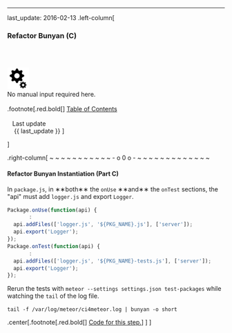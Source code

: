 ---
last_update: 2016-02-13
 .left-column[
  ### Refactor Bunyan (C)
  <br /><br /><div class='input_type_indicator'><img src='./fragments/loader.png' /><br />No manual input required here.</div><br />
.footnote[.red.bold[] [
Table of Contents](./toc.html)
<br />
<br />&nbsp; &nbsp;Last update
<br />&nbsp; &nbsp; {{ last_update  }}
]
<!-- H -->]
.right-column[
~ ~ ~ ~ ~ ~ ~ ~ ~ ~ ~ - o 0 o - ~ ~ ~ ~ ~ ~ ~ ~ ~ ~ ~ ~ ~

#### Refactor Bunyan Instantiation (Part C)

In ```package.js```, in ∗∗both∗∗ the ```onUse``` ∗∗and∗∗ the ```onTest``` sections, the "api" must add ```logger.js``` and export ```Logger```.
```javascript
Package.onUse(function(api) {
       :
  api.addFiles(['logger.js', '${PKG_NAME}.js'], ['server']);
  api.export('Logger');
});
Package.onTest(function(api) {
       :
  api.addFiles(['logger.js', '${PKG_NAME}-tests.js'], ['server']);
  api.export('Logger');
});
```
Rerun the tests with ```meteor --settings settings.json test-packages``` while watching the ```tail``` of the log file.
```terminal
tail -f /var/log/meteor/ci4meteor.log | bunyan -o short
```


<!-- B -->
.center[.footnote[.red.bold[] <a href="https://github.com/martinhbramwell/Meteor-CI-Tutorial/blob/master/Tutorial07_ProductionLogging/ProductionLogging_functions.sh#L30" target="_blank">Code for this step.</a>] ]
]
